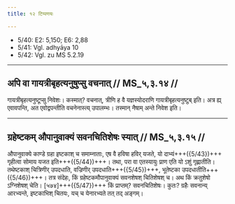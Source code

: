 ```yaml
---
title: १२ टिप्पणयः

---
```

- 5/40: E2: 5,150; E6: 2,88
- 5/41: Vgl. adhyāya 10
- 5/42: Vgl. zu MS 5.2.19

____________________________________________


## अपि वा गायत्रीबृहत्यनुषुप्सु वचनात् // MS_५,३.१४ //

गायत्रीबृहत्यनुष्टूप्सु निवेशः। कस्मात्? वचनात्, त्रीणि ह वै यज्ञस्योदराणि गायत्रीबृहत्यनुष्टुब् इति। अत्र ह्य् एवावपन्ति, अत एवोद्वपन्तीति वचनेनास्त्य् उपालम्भः। तस्मान् नैषाम् अन्ते निवेश इति।


____________________________________________


## ग्रहेष्टकम् औपानुवाक्यं सवनचितिशेषः स्यात् // MS_५,३.१५ //

औपानुवाक्ये काण्डे ग्रहा इष्टकाश् च समाम्नाताः, एष वै हविषा हविर् यजते, यो दाभ्यं+++({5/43})+++ गृहीत्वा सोमाय यजत इति+++({5/44})+++। तथा, परा वा एतस्यायुः प्राण एति यो ऽशुं गृह्णातीति। तथेष्टकाश् चित्रिणीर् उपदधाति, वज्रिणीर् उपदधाति+++({5/45})+++, भूतेष्टका उपदधातीति+++({5/46})+++। तत्र संदेहः, किं ग्रहेष्टकमौपानुवाक्यं सवनशेषश् चितिशेषश् च। अथ किं क्रतुशेषो ऽग्निशेषश् चेति। [५७४]+++({5/47})+++ किं प्राप्तम्? सवनचितिशेषः। कुतः? ग्रहैः सवनान्य् आरभ्यन्ते, इष्टकाभिश् चितयः, यच् च येनारभ्यते तत् तद् अङ्गम्।
